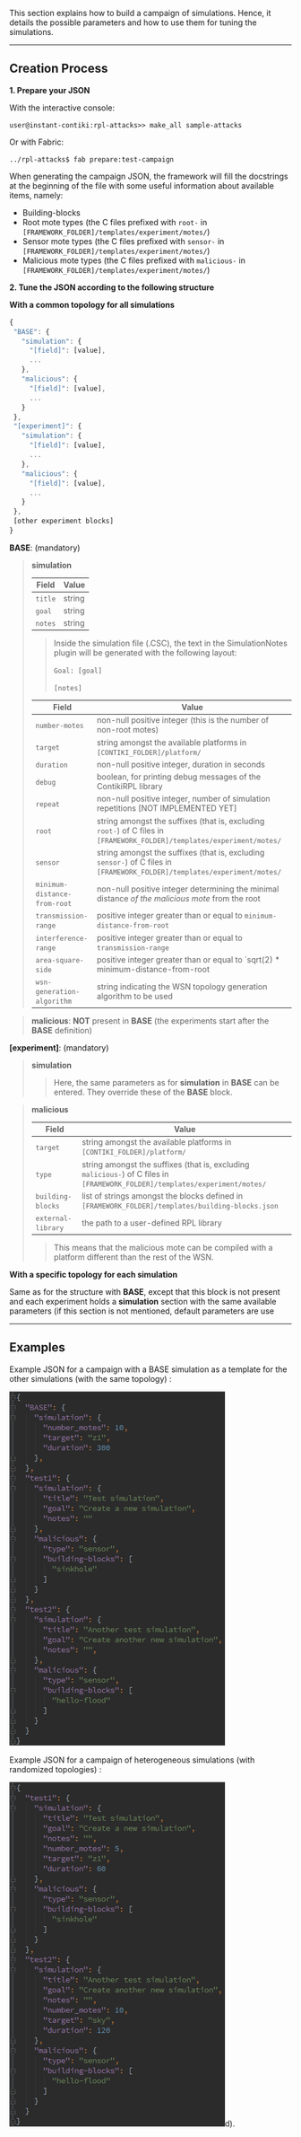 This section explains how to build a campaign of simulations. Hence, it details the possible parameters and how to use them for tuning the simulations.

-----

## Creation Process

**1. Prepare your JSON**

With the interactive console:
 
```shell-session
user@instant-contiki:rpl-attacks>> make_all sample-attacks
```

Or with Fabric:

```shell-session
../rpl-attacks$ fab prepare:test-campaign
```

When generating the campaign JSON, the framework will fill the docstrings at the beginning of the file with some useful information about available items, namely:

- Building-blocks
- Root mote types (the C files prefixed with `root-` in `[FRAMEWORK_FOLDER]/templates/experiment/motes/`)
- Sensor mote types (the C files prefixed with `sensor-` in `[FRAMEWORK_FOLDER]/templates/experiment/motes/`)
- Malicious mote types (the C files prefixed with `malicious-` in `[FRAMEWORK_FOLDER]/templates/experiment/motes/`)


**2. Tune the JSON according to the following structure**

**With a common topology for all simulations**
 
```javascript
{
 "BASE": {
   "simulation": { 
     "[field]": [value],
     ...
   },
   "malicious": {
     "[field]": [value],
     ...
   }
 },
 "[experiment]": {
   "simulation": { 
     "[field]": [value],
     ...
   },
   "malicious": {
     "[field]": [value],
     ...
   }
 },
 [other experiment blocks]
}
```

**BASE**: (mandatory)
 
> **simulation**
>
>  **Field** | **Value**
>  --- | ---
>  `title` | string
>  `goal` | string
>  `notes` | string
>
>> Inside the simulation file (.CSC), the text in the SimulationNotes plugin will be generated with the following layout:
>>
>> `Goal: [goal]`
>> 
>> `[notes]`
>
>  **Field** | **Value**
>  --- | ---
>  `number-motes` | non-null positive integer (this is the number of non-root motes)
>  `target` | string amongst the available platforms in `[CONTIKI_FOLDER]/platform/`
>  `duration` | non-null positive integer, duration in seconds
>  `debug` | boolean, for printing debug messages of the ContikiRPL library
>  `repeat` | non-null positive integer, number of simulation repetitions [NOT IMPLEMENTED YET]
>  `root` | string amongst the suffixes (that is, excluding `root-`) of C files in `[FRAMEWORK_FOLDER]/templates/experiment/motes/`
>  `sensor` | string amongst the suffixes (that is, excluding `sensor-`) of C files in `[FRAMEWORK_FOLDER]/templates/experiment/motes/`
>  `minimum-distance-from-root` | non-null positive integer determining the minimal distance *of the malicious mote* from the root
>  `transmission-range` | positive integer greater than or equal to `minimum-distance-from-root`
>  `interference-range` | positive integer greater than or equal to `transmission-range`
>  `area-square-side` | positive integer greater than or equal to `sqrt(2) * minimum-distance-from-root
>  `wsn-generation-algorithm` | string indicating the WSN topology generation algorithm to be used

> **malicious**: **NOT** present in **BASE**
>   (the experiments start after the **BASE** definition)


**[experiment]**: (mandatory)
 
> **simulation**
>
>> Here, the same parameters as for **simulation** in **BASE** can be entered. They override these of the **BASE** block.

> **malicious**
> 
>  **Field** | **Value**
>  --- | ---
>  `target` | string amongst the available platforms in `[CONTIKI_FOLDER]/platform/`
>  `type` | string amongst the suffixes (that is, excluding `malicious-`) of C files in `[FRAMEWORK_FOLDER]/templates/experiment/motes/`
>  `building-blocks` | list of strings amongst the blocks defined in `[FRAMEWORK_FOLDER]/templates/building-blocks.json`
>  `external-library` | the path to a user-defined RPL library
>
>> This means that the malicious mote can be compiled with a platform different than the rest of the WSN.


**With a specific topology for each simulation**
 
Same as for the structure with **BASE**, except that this block is not present and each experiment holds a **simulation** section with the same available parameters (if this section is not mentioned, default parameters are use

-----

## Examples

Example JSON for a campaign with a BASE simulation as a template for the other simulations (with the same topology) :

![RPL Attacks Framework console](imgs/json-base-simulations.png)

Example JSON for a campaign of heterogeneous simulations (with randomized topologies) :

![RPL Attacks Framework console](imgs/json-randomized-simulations.png)d).
